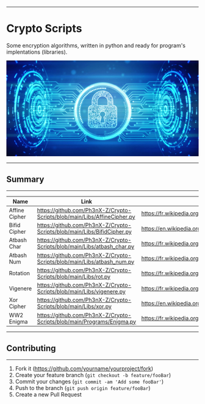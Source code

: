 
----------------------------
# Crypto Scripts
Some encryption algorithms, written in python and ready for program's implentations (libraries).

![](image.jpg)

--------------

## Summary

----------------------------------------------------------------


| Name | Link | Sources | Type |
|------|------|---------|------|
|Affine Cipher | https://github.com/Ph3nX-Z/Crypto-Scripts/blob/main/Libs/AffineCipher.py | https://fr.wikipedia.org/wiki/Chiffre_affine | Lib |
|Bifid Cipher | https://github.com/Ph3nX-Z/Crypto-Scripts/blob/main/Libs/BifidCipher.py | https://en.wikipedia.org/wiki/Bifid_cipher| Lib |
|Atbash Char | https://github.com/Ph3nX-Z/Crypto-Scripts/blob/main/Libs/atbash_char.py | https://fr.wikipedia.org/wiki/Atbash | Lib |
|Atbash Num | https://github.com/Ph3nX-Z/Crypto-Scripts/blob/main/Libs/atbash_num.py| https://fr.wikipedia.org/wiki/Atbash| Lib |
|Rotation | https://github.com/Ph3nX-Z/Crypto-Scripts/blob/main/Libs/rot.py | https://fr.wikipedia.org/wiki/Chiffrement_par_d%C3%A9calage | Lib |
| Vigenere |https://github.com/Ph3nX-Z/Crypto-Scripts/blob/main/Libs/vigenere.py |https://fr.wikipedia.org/wiki/Chiffre_de_Vigen%C3%A8re| Lib |
|Xor Cipher | https://github.com/Ph3nX-Z/Crypto-Scripts/blob/main/Libs/xor.py |https://en.wikipedia.org/wiki/XOR_cipher| Lib |
|WW2 Enigma | https://github.com/Ph3nX-Z/Crypto-Scripts/blob/main/Programs/Enigma.py | https://fr.wikipedia.org/wiki/Enigma_(machine) | Program |


--------------------------

## Contributing

------------------------------------------------------------------------------------

1. Fork it (<https://github.com/yourname/yourproject/fork>)
2. Create your feature branch (`git checkout -b feature/fooBar`)
3. Commit your changes (`git commit -am 'Add some fooBar'`)
4. Push to the branch (`git push origin feature/fooBar`)
5. Create a new Pull Request
